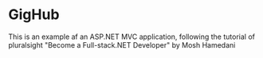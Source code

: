 # GigHub
This is an example af an ASP.NET MVC application, following the tutorial of pluralsight  "Become a Full-stack.NET Developer" by Mosh Hamedani
